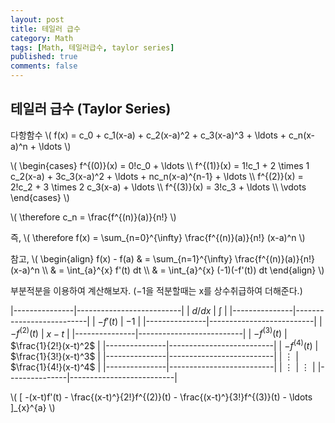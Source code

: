 ```yaml
---
layout: post
title: 테일러 급수
category: Math
tags: [Math, 테일러급수, taylor series]
published: true
comments: false
---
```


테일러 급수 (Taylor Series)
---

다항함수
\\( f(x) = c\_0 + c\_1(x-a) + c\_2(x-a)^2 + c\_3(x-a)^3 + \ldots + c\_n(x-a)^n + \ldots \\)

\\( \begin{cases} 
     f^{(0)}(x) = 0!c\_0 + \ldots
\\\\ f^{(1)}(x) = 1!c\_1 + 2 \times 1 c\_2(x-a) + 3c\_3(x-a)^2 + \ldots + nc\_n(x-a)^{n-1} + \ldots
\\\\ f^{(2)}(x) = 2!c\_2 + 3 \times 2 c\_3(x-a) + \ldots
\\\\ f^{(3)}(x) = 3!c\_3 + \ldots
\\\\ \vdots
\end{cases} \\)

\\( \therefore c\_n = \frac{f^{(n)}(a)}{n!} \\)

즉,
\\( \therefore f(x) = \sum\_{n=0}^{\infty} \frac{f^{(n)}(a)}{n!} (x-a)^n \\)

참고,
\\( \begin{align}
f(x) - f(a) & = \sum\_{n=1}^{\infty} \frac{f^{(n)}(a)}{n!} (x-a)^n 
\\\\ & = \int\_{a}^{x} f'(t) dt 
\\\\ & = \int\_{a}^{x} (-1)(-f'(t)) dt 
\end{align} \\)

부분적분을 이용하여 계산해보자. ($-1$을 적분할때는 x를 상수취급하여 더해준다.)

|---------------|--------------------------|
| $d/dx$        | $\int$                   |
|---------------|--------------------------|
| $-f'(t)$      | $-1$                     |
|---------------|--------------------------|
| $-f^{(2)}(t)$ | $x-t$                    |
|---------------|--------------------------|
| $-f^{(3)}(t)$ | $\frac{1}{2!}(x-t)^2$    |
|---------------|--------------------------|
| $-f^{(4)}(t)$ | $\frac{1}{3!}(x-t)^3$    |
|---------------|--------------------------|
| $\vdots$      | $\frac{1}{4!}(x-t)^4$    |
|---------------|--------------------------|
| $\vdots$      | $\vdots$                 |
|---------------|--------------------------|

\\( \[ -(x-t)f'(t) - \frac{(x-t)^}{2!}f^{(2)}(t) - \frac{(x-t)^}{3!}f^{(3)}(t) - \ldots \]\_{x}^{a} \\)
